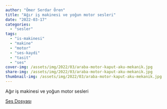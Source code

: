 ```yaml
---
author: "Ömer Serdar Ören"
title: "Ağır iş makinesi ve yoğun motor sesleri"
date: "2022-03-17"
categories: 
  - "sesler"
tags: 
  - "is-makinesi"
  - "makine"
  - "motor"
  - "ses-kaydi"
  - "tasit"
  - "ses"
cover-img: /assets/img/2022/03/araba-motor-kaput-aku-mekanik.jpg
share-img: /assets/img/2022/03/araba-motor-kaput-aku-mekanik.jpg
thumbnail-img: /assets/img/2022/03/araba-motor-kaput-aku-mekanik.jpg
---
```


Ağır iş makinesi ve yoğun motor sesleri

[Ses Dosyası](/assets/sounds/2022/03/agir-is-makinesi-ve-yogun-motor-sesi.mp3)